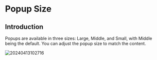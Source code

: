 # Popup Size

## Introduction

Popups are available in three sizes: Large, Middle, and Small, with Middle being the default. You can adjust the popup size to match the content.

![20240413102716](https://static-docs.nocobase.com/20240413102716.png)
